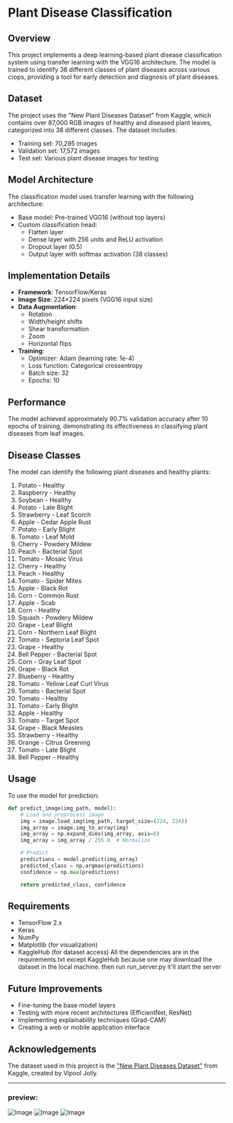 # Plant Disease Classification

## Overview

This project implements a deep learning-based plant disease classification system using transfer learning with the VGG16 architecture. The model is trained to identify 38 different classes of plant diseases across various crops, providing a tool for early detection and diagnosis of plant diseases.

## Dataset

The project uses the "New Plant Diseases Dataset" from Kaggle, which contains over 87,000 RGB images of healthy and diseased plant leaves, categorized into 38 different classes. The dataset includes:

- Training set: 70,295 images
- Validation set: 17,572 images
- Test set: Various plant disease images for testing

## Model Architecture

The classification model uses transfer learning with the following architecture:

- Base model: Pre-trained VGG16 (without top layers)
- Custom classification head:
    - Flatten layer
    - Dense layer with 256 units and ReLU activation
    - Dropout layer (0.5)
    - Output layer with softmax activation (38 classes)

## Implementation Details

- **Framework**: TensorFlow/Keras
- **Image Size**: 224×224 pixels (VGG16 input size)
- **Data Augmentation**:
    - Rotation
    - Width/height shifts
    - Shear transformation
    - Zoom
    - Horizontal flips
- **Training**:
    - Optimizer: Adam (learning rate: 1e-4)
    - Loss function: Categorical crossentropy
    - Batch size: 32
    - Epochs: 10

## Performance

The model achieved approximately 90.7% validation accuracy after 10 epochs of training, demonstrating its effectiveness in classifying plant diseases from leaf images.

## Disease Classes

The model can identify the following plant diseases and healthy plants:

1. Potato - Healthy
2. Raspberry - Healthy
3. Soybean - Healthy
4. Potato - Late Blight
5. Strawberry - Leaf Scorch
6. Apple - Cedar Apple Rust
7. Potato - Early Blight
8. Tomato - Leaf Mold
9. Cherry - Powdery Mildew
10. Peach - Bacterial Spot
11. Tomato - Mosaic Virus
12. Cherry - Healthy
13. Peach - Healthy
14. Tomato - Spider Mites
15. Apple - Black Rot
16. Corn - Common Rust
17. Apple - Scab
18. Corn - Healthy
19. Squash - Powdery Mildew
20. Grape - Leaf Blight
21. Corn - Northern Leaf Blight
22. Tomato - Septoria Leaf Spot
23. Grape - Healthy
24. Bell Pepper - Bacterial Spot
25. Corn - Gray Leaf Spot
26. Grape - Black Rot
27. Blueberry - Healthy
28. Tomato - Yellow Leaf Curl Virus
29. Tomato - Bacterial Spot
30. Tomato - Healthy
31. Tomato - Early Blight
32. Apple - Healthy
33. Tomato - Target Spot
34. Grape - Black Measles
35. Strawberry - Healthy
36. Orange - Citrus Greening
37. Tomato - Late Blight
38. Bell Pepper - Healthy

## Usage

To use the model for prediction:

```python
def predict_image(img_path, model):
    # Load and preprocess image
    img = image.load_img(img_path, target_size=(224, 224))
    img_array = image.img_to_array(img)
    img_array = np.expand_dims(img_array, axis=0)
    img_array = img_array / 255.0  # Normalize

    # Predict
    predictions = model.predict(img_array)
    predicted_class = np.argmax(predictions)
    confidence = np.max(predictions)

    return predicted_class, confidence
```

## Requirements

- TensorFlow 2.x
- Keras
- NumPy
- Matplotlib (for visualization)
- KaggleHub (for dataset access)
All the dependencies are in the requirements.txt except KaggleHub because one may download the dataset in the local machine.
then run run_server.py it'll start the server

## Future Improvements

- Fine-tuning the base model layers
- Testing with more recent architectures (EfficientNet, ResNet)
- Implementing explainability techniques (Grad-CAM)
- Creating a web or mobile application interface

## Acknowledgements

The dataset used in this project is the ["New Plant Diseases Dataset"](https://www.kaggle.com/datasets/vipoooool/new-plant-diseases-dataset) from Kaggle, created by Vipool Jolly.

***

### preview:
![Image](https://github.com/user-attachments/assets/a140013a-817b-4159-88ee-798043eea356)
![Image](https://github.com/user-attachments/assets/10ad6e7e-ef01-4996-898e-30dc3502c7b4)
![Image](https://github.com/user-attachments/assets/090d62f7-7af1-41cb-9772-d44aad51f95c)
